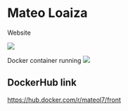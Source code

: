 # Mateo Loaiza

Website

![](https://i.imgur.com/mdXF7ly.png)

Docker container running
![](https://i.imgur.com/tgKwDPJ.png)

## DockerHub link
https://hub.docker.com/r/mateol7/front
